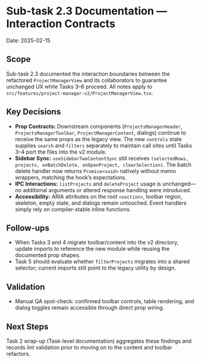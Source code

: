 # Sub-task 2.3 Documentation — Interaction Contracts

Date: 2025-02-15

## Scope
Sub-task 2.3 documented the interaction boundaries between the refactored `ProjectManagerView` and its collaborators to guarantee unchanged UX while Tasks 3–6 proceed. All notes apply to `src/features/project-manager-v2/ProjectManagerView.tsx`.

## Key Decisions
- **Prop Contracts:** Downstream components (`ProjectsManagerHeader`, `ProjectsManagerToolbar`, `ProjectManagerContent`, dialogs) continue to receive the same props as the legacy view. The new `controls` state supplies `search` and `filters` separately to maintain call sites until Tasks 3–4 port the files into the v2 module.
- **Sidebar Sync:** `useSidebarTwoContentSync` still receives `(selectedRows, projects, onBatchDelete, onOpenProject, clearSelection)`. The batch delete handler now returns `Promise<void>` natively without memo wrappers, matching the hook’s expectations.
- **IPC Interactions:** `listProjects` and `deleteProject` usage is unchanged—no additional arguments or altered response handling were introduced.
- **Accessibility:** ARIA attributes on the root `<section>`, toolbar region, skeleton, empty state, and dialogs remain untouched. Event handlers simply rely on compiler-stable inline functions.

## Follow-ups
- When Tasks 3 and 4 migrate toolbar/content into the v2 directory, update imports to reference the new module while reusing the documented prop shapes.
- Task 5 should evaluate whether `filterProjects` migrates into a shared selector; current imports still point to the legacy utility by design.

## Validation
- Manual QA spot-check: confirmed toolbar controls, table rendering, and dialog toggles remain accessible through direct prop wiring.

## Next Steps
Task 2 wrap-up (Task-level documentation) aggregates these findings and records lint validation prior to moving on to the content and toolbar refactors.
